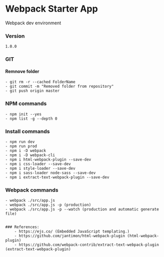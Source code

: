 # Webpack Starter App

Webpack dev environment

### Version
    1.0.0 

### GIT
#### Remnove folder
    - git rm -r --cached FolderName
    - git commit -m "Removed folder from repository"
    - git push origin master

### NPM commands
    - npm init --yes
    - npm list -g --depth 0

### Install commands
    - npm run dev
    - npm run prod
    - npm i -D webpack
    - npm i -D webpack-cli
    - npm i html-webpack-plugin --save-dev
    - npm i css-loader --save-dev
    - npm i style-loader --save-dev
    - npm i sass-loader node-sass --save-dev
    - npm i extract-text-webpack-plugin --save-dev
    

### Webpack commands
    - webpack ./src/app.js
    - webpack ./src/app.js -p (production)
    - webpack ./src/app.js -p --watch (production and automatic generate file)


    ### References: 
        - https://ejs.co/ (Embedded JavaScript templating.)
        - https://github.com/jantimon/html-webpack-plugin (html-webpack-plugin)
        - https://github.com/webpack-contrib/extract-text-webpack-plugin (extract-text-webpack-plugin)


        

